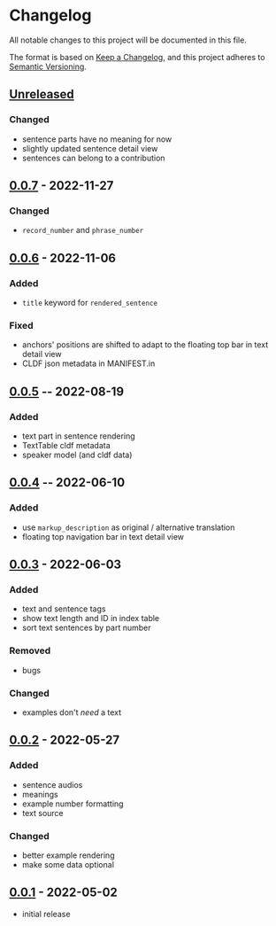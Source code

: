 # Changelog
All notable changes to this project will be documented in this file.

The format is based on [Keep a Changelog](https://keepachangelog.com/en/1.0.0/),
and this project adheres to [Semantic Versioning](https://semver.org/spec/v2.0.0.html).

## [Unreleased]

### Changed
* sentence parts have no meaning for now
* slightly updated sentence detail view
* sentences can belong to a contribution

## [0.0.7] - 2022-11-27

### Changed
* `record_number` and `phrase_number`

## [0.0.6] - 2022-11-06

### Added
* `title` keyword for `rendered_sentence`

### Fixed
* anchors' positions are shifted to adapt to the floating top bar in text detail view
* CLDF json metadata in MANIFEST.in

## [0.0.5] -- 2022-08-19

### Added
* text part in sentence rendering
* TextTable cldf metadata
* speaker model (and cldf data)

## [0.0.4] -- 2022-06-10

### Added
* use `markup_description` as original / alternative translation
* floating top navigation bar in text detail view

## [0.0.3] - 2022-06-03

### Added
* text and sentence tags
* show text length and ID in index table
* sort text sentences by part number

### Removed
* bugs

### Changed
* examples don't *need* a text

## [0.0.2] - 2022-05-27

### Added

* sentence audios
* meanings
* example number formatting
* text source

### Changed
* better example rendering
* make some data optional

## [0.0.1] - 2022-05-02
* initial release

[Unreleased]: https://github.com/fmatter/clld-corpus-plugin/compare/0.0.7...HEAD
[0.0.7]: https://github.com/fmatter/clld-corpus-plugin/compare/0.0.6...0.0.7
[0.0.6]: https://github.com/fmatter/clld-corpus-plugin/compare/0.0.5...0.0.6
[0.0.5]: https://github.com/fmatter/clld-corpus-plugin/releases/tag/0.0.5
[0.0.4]: https://github.com/fmatter/clld-corpus-plugin/releases/tag/0.0.4
[0.0.3]: https://github.com/fmatter/clld-corpus-plugin/releases/tag/0.0.3
[0.0.2]: https://github.com/fmatter/clld-corpus-plugin/releases/tag/0.0.2
[0.0.1]: https://github.com/fmatter/clld-corpus-plugin/releases/tag/v0.0.1
